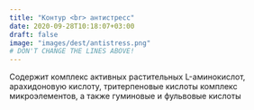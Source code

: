 ```yaml
---
title: "Контур <br> антистресс"
date: 2020-09-28T10:18:07+03:00
draft: false 
image: "images/dest/antistress.png"
# DON'T CHANGE THE LINES ABOVE!
---
```

Содержит комплекс активных растительных L-аминокислот, 
арахидоновую кислоту, тритерпеновые кислоты комплекс
микроэлементов, а также гуминовые и фульвовые кислоты

